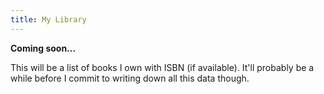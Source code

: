 ```yaml
---
title: My Library
---
```


**Coming soon...**

This will be a list of books I own with ISBN (if available).
It'll probably be a while before I commit to writing down all this data though.
